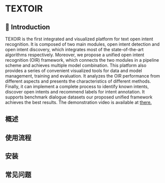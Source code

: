 # TEXTOIR

## :pushpin: Introduction
  TEXOIR is the first integrated and visualized platform for text open intent recognition. It is composed of two main modules, open intent detection and open intent discovery, which integrates most of the state-of-the-art algorithms respectively. Moreover, we propose a unified open intent recognition (OIR) framework, which connects the two modules in a pipeline scheme and achieves multiple model combination. This platform also provides a series of convenient visualized tools for data and model management, training and evaluation. It analyzes the OIR performance from different aspects and presents the characteristics of different methods. Finally, it can implement a complete process to identify known intents, discover open intents and recommend labels for intent annotation. It supports benchmark dialogue datasets our proposed unified framework achieves the best results. The demonstration video is available at [there.](https://github.com/XTenLee/TEXTOIR)

## 概述

## 使用流程

## 安装

## 常见问题
